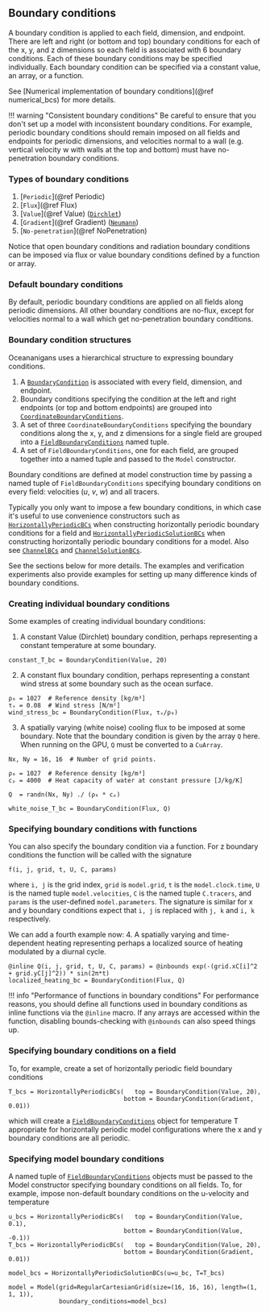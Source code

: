 ## Boundary conditions
A boundary condition is applied to each field, dimension, and endpoint. There are left and right (or bottom and top)
boundary conditions for each of the x, y, and z dimensions so each field is associated with 6 boundary conditions. Each
of these boundary conditions may be specified individually. Each boundary condition can be specified via a constant
value, an array, or a function.

See [Numerical implementation of boundary conditions](@ref numerical_bcs) for more details.

!!! warning "Consistent boundary conditions"
    Be careful to ensure that you don't set up a model with inconsistent boundary conditions. For example, periodic
    boundary conditions should remain imposed on all fields and endpoints for periodic dimensions, and velocities
    normal to a wall (e.g. vertical velocity w with walls at the top and bottom) must have no-penetration boundary
    conditions.

### Types of boundary conditions
1. [`Periodic`](@ref Periodic)
2. [`Flux`](@ref Flux)
3. [`Value`](@ref Value) ([`Dirchlet`](@ref))
4. [`Gradient`](@ref Gradient) ([`Neumann`](@ref))
5. [`No-penetration`](@ref NoPenetration)

Notice that open boundary conditions and radiation boundary conditions can be imposed via flux or value boundary
conditions defined by a function or array.

### Default boundary conditions
By default, periodic boundary conditions are applied on all fields along periodic dimensions. All other boundary
conditions are no-flux, except for velocities normal to a wall which get no-penetration boundary conditions.

### Boundary condition structures
Oceananigans uses a hierarchical structure to expressing boundary conditions.
1. A [`BoundaryCondition`](@ref) is associated with every field, dimension, and endpoint.
2. Boundary conditions specifying the condition at the left and right endpoints (or top and bottom endpoints) are
   grouped into [`CoordinateBoundaryConditions`](@ref).
3. A set of three `CoordinateBoundaryConditions` specifying the boundary conditions along the x, y, and z dimensions
   for a single field are grouped into a [`FieldBoundaryConditions`](@ref) named tuple.
4. A set of `FieldBoundaryConditions`, one for each field, are grouped together into a named tuple and passed to the
   `Model` constructor.

Boundary conditions are defined at model construction time by passing a named tuple of `FieldBoundaryConditions`
specifying boundary conditions on every field: velocities ($u$, $v$, $w$) and all tracers.

Typically you only want to impose a few boundary conditions, in which case it's useful to use convenience constructors
such as [`HorizontallyPeriodicBCs`](@ref) when constructing horizontally periodic boundary conditions for a field and
[`HorizontallyPeriodicSolutionBCs`](@ref) when constructing horizontally periodic boundary conditions for a model.
Also see [`ChannelBCs`](@ref) and [`ChannelSolutionBCs`](@ref).

See the sections below for more details. The examples and verification experiments also provide examples for setting up
many difference kinds of boundary conditions.

### Creating individual boundary conditions
Some examples of creating individual boundary conditions:

1. A constant Value (Dirchlet) boundary condition, perhaps representing a constant temperature at some boundary.
```@example
constant_T_bc = BoundaryCondition(Value, 20)
```

2. A constant flux boundary condition, perhaps representing a constant wind stress at some boundary such as the ocean
   surface.
```@example
ρ₀ = 1027  # Reference density [kg/m³]
τₓ = 0.08  # Wind stress [N/m²]
wind_stress_bc = BoundaryCondition(Flux, τₓ/ρ₀)
```

3. A spatially varying (white noise) cooling flux to be imposed at some boundary. Note that the boundary condition
   is given by the array `Q` here. When running on the GPU, `Q` must be converted to a `CuArray`.
```@example
Nx, Ny = 16, 16  # Number of grid points.

ρ₀ = 1027  # Reference density [kg/m³]
cₚ = 4000  # Heat capacity of water at constant pressure [J/kg/K]

Q  = randn(Nx, Ny) ./ (ρ₀ * cₚ)

white_noise_T_bc = BoundaryCondition(Flux, Q)
```

### Specifying boundary conditions with functions
You can also specify the boundary condition via a function. For z boundary conditions the function will be called with
the signature
```
f(i, j, grid, t, U, C, params)
```
where `i, j` is the grid index, `grid` is `model.grid`, `t` is the `model.clock.time`, `U` is the named tuple
`model.velocities`, `C` is the named tuple `C.tracers`, and `params` is the user-defined `model.parameters`. The
signature is similar for x and y boundary conditions expect that `i, j` is replaced with `j, k` and `i, k` respectively.

We can add a fourth example now:
4. A spatially varying and time-dependent heating representing perhaps a localized source of heating modulated by a
   diurnal cycle.
```@example
@inline Q(i, j, grid, t, U, C, params) = @inbounds exp(-(grid.xC[i]^2 + grid.yC[j]^2)) * sin(2π*t)
localized_heating_bc = BoundaryCondition(Flux, Q)
```

!!! info "Performance of functions in boundary conditions"
    For performance reasons, you should define all functions used in boundary conditions as inline functions via the
    `@inline` macro. If any arrays are accessed within the function, disabling bounds-checking with `@inbounds` can
    also speed things up.

### Specifying boundary conditions on a field
To, for example, create a set of horizontally periodic field boundary conditions
```@example
T_bcs = HorizontallyPeriodicBCs(   top = BoundaryCondition(Value, 20),
                                bottom = BoundaryCondition(Gradient, 0.01))
```
which will create a [`FieldBoundaryConditions`](@ref) object for temperature T appropriate for horizontally periodic
model configurations where the x and y boundary conditions are all periodic.

### Specifying model boundary conditions
A named tuple of [`FieldBoundaryConditions`](@ref) objects must be passed to the Model constructor specifying boundary
conditions on all fields. To, for example, impose non-default boundary conditions on the u-velocity and temperature
```@example
u_bcs = HorizontallyPeriodicBCs(   top = BoundaryCondition(Value, 0.1),
                                bottom = BoundaryCondition(Value, -0.1))
T_bcs = HorizontallyPeriodicBCs(   top = BoundaryCondition(Value, 20),
                                bottom = BoundaryCondition(Gradient, 0.01))

model_bcs = HorizontallyPeriodicSolutionBCs(u=u_bc, T=T_bcs)

model = Model(grid=RegularCartesianGrid(size=(16, 16, 16), length=(1, 1, 1)),
              boundary_conditions=model_bcs)
```

